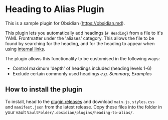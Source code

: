 # Heading to Alias Plugin

This is a sample plugin for Obsidian (https://obsidian.md).

This plugin lets you automatically add headings (`# Heading`)  from a file to it's YAML Frontmatter under the 'aliases' category. This allows the file to be found by searching for the heading, and for the heading to appear when using [internal links](https://help.obsidian.md/links). 

The plugin allows this functionality to be customised in the following ways:
- Control maximum 'depth' of headings included (heading levels 1-6)
- Exclude certain commonly used headings *e.g. Summary, Examples*

## How to install the plugin
To install, head to the [plugin releases](https://github.com/h-nry/heading-to-alias/releases/) and download `main.js`, `styles.css` and `manifest.json` from the latest release. Copy these files into the folder in your vault `VaultFolder/.obsidian/plugins/heading-to-alias/`.

